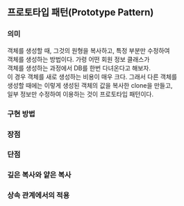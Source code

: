 ## 프로토타입 패턴(Prototype Pattern)
### 의미
객체를 생성할 때, 그것의 원형을 복사하고, 특정 부분만 수정하여  
객체를 생성하는 방법이다. 가령 어떤 회원 정보 클래스가  
객체를 생성하는 과정에서 DB를 한번 다녀온다고 해보자.  
이 경우 객체를 새로 생성하는 비용이 매우 크다. 그래서 다른 객체를  
생성할 때에는 이렇게 생성된 객체의 값을 복사한 clone을 만들고,  
일부 정보만 수정하여 이용하는 것이 프로토타입 패턴이다.  

### 구현 방법
### 장점
### 단점
### 깊은 복사와 얕은 복사
### 상속 관계에서의 적용
